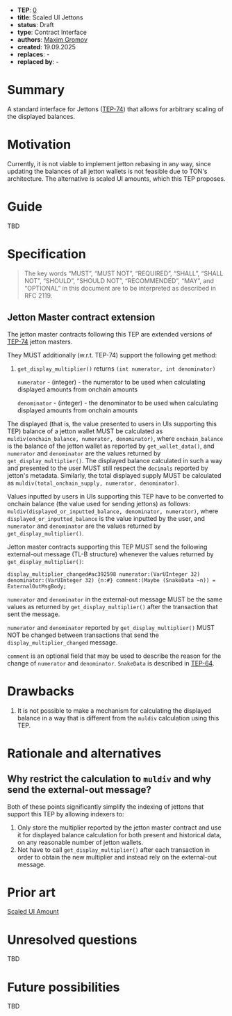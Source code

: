 - **TEP**: [0](https://github.com/ton-blockchain/TEPs/pull/0)
- **title**: Scaled UI Jettons
- **status**: Draft
- **type**: Contract Interface
- **authors**: [Maxim Gromov](https://github.com/krigga)
- **created**: 19.09.2025
- **replaces**: -
- **replaced by**: -

# Summary

A standard interface for Jettons ([TEP-74](https://github.com/ton-blockchain/TEPs/blob/master/text/0074-jettons-standard.md)) that allows for arbitrary scaling of the displayed balances.

# Motivation

Currently, it is not viable to implement jetton rebasing in any way, since updating the balances of all jetton wallets is not feasible due to TON's architecture. The alternative is scaled UI amounts, which this TEP proposes.

# Guide

TBD

# Specification

> The key words “MUST”, “MUST NOT”, “REQUIRED”, “SHALL”, “SHALL NOT”, “SHOULD”, “SHOULD NOT”, “RECOMMENDED”, “MAY”, and “OPTIONAL” in this document are to be interpreted as described in RFC 2119.

## Jetton Master contract extension

The jetton master contracts following this TEP are extended versions of [TEP-74](https://github.com/ton-blockchain/TEPs/blob/master/text/0074-jettons-standard.md) jetton masters.

They MUST additionally (w.r.t. TEP-74) support the following get method:
1. `get_display_multiplier()` returns `(int numerator, int denominator)`

   `numerator` - (integer) - the numerator to be used when calculating displayed amounts from onchain amounts

   `denominator` - (integer) - the denominator to be used when calculating displayed amounts from onchain amounts

The displayed (that is, the value presented to users in UIs supporting this TEP) balance of a jetton wallet MUST be calculated as `muldiv(onchain_balance, numerator, denominator)`, where `onchain_balance` is the balance of the jetton wallet as reported by `get_wallet_data()`, and `numerator` and `denominator` are the values returned by `get_display_multiplier()`. The displayed balance calculated in such a way and presented to the user MUST still respect the `decimals` reported by jetton's metadata. Similarly, the total displayed supply MUST be calculated as `muldiv(total_onchain_supply, numerator, denominator)`.

Values inputted by users in UIs supporting this TEP have to be converted to onchain balance (the value used for sending jettons) as follows: `muldiv(displayed_or_inputted_balance, denominator, numerator)`, where `displayed_or_inputted_balance` is the value inputted by the user, and `numerator` and `denominator` are the values returned by `get_display_multiplier()`.

Jetton master contracts supporting this TEP MUST send the following external-out message (TL-B structure) whenever the values returned by `get_display_multiplier()`:
```
display_multiplier_changed#ac392598 numerator:(VarUInteger 32) denominator:(VarUInteger 32) {n:#} comment:(Maybe (SnakeData ~n)) = ExternalOutMsgBody;
```

`numerator` and `denominator` in the external-out message MUST be the same values as returned by `get_display_multiplier()` after the transaction that sent the message.

`numerator` and `denominator` reported by `get_display_multiplier()` MUST NOT be changed between transactions that send the `display_multiplier_changed` message.

`comment` is an optional field that may be used to describe the reason for the change of `numerator` and `denominator`. `SnakeData` is described in [TEP-64](https://github.com/ton-blockchain/TEPs/blob/master/text/0064-token-data-standard.md#data-serialization).

# Drawbacks

1. It is not possible to make a mechanism for calculating the displayed balance in a way that is different from the `muldiv` calculation using this TEP.

# Rationale and alternatives

## Why restrict the calculation to `muldiv` and why send the external-out message?

Both of these points significantly simplify the indexing of jettons that support this TEP by allowing indexers to:

1. Only store the multiplier reported by the jetton master contract and use it for displayed balance calculation for both present and historical data, on any reasonable number of jetton wallets.
2. Not have to call `get_display_multiplier()` after each transaction in order to obtain the new multiplier and instead rely on the external-out message.

# Prior art

[Scaled UI Amount](https://solana.com/docs/tokens/extensions/scaled-ui-amount)

# Unresolved questions

TBD

# Future possibilities

TBD
